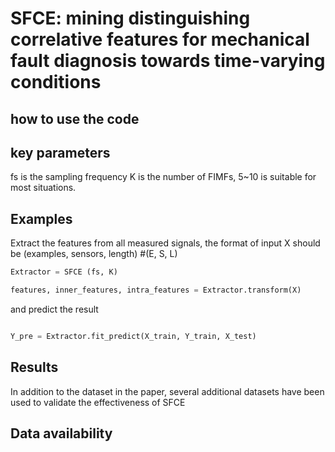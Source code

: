 
# SFCE: mining distinguishing correlative features for mechanical fault diagnosis towards time-varying conditions

## how to use the code
## key parameters
fs is the sampling frequency
K is the number of FIMFs, 5~10 is suitable for most situations.

## Examples

Extract the features from all measured signals, the format of input X should be (examples, sensors, length) #(E, S, L)
```python
Extractor = SFCE (fs, K)

features, inner_features, intra_features = Extractor.transform(X)
```

and predict the result

```python

Y_pre = Extractor.fit_predict(X_train, Y_train, X_test)
```
## Results
In addition to the dataset in the paper, several additional datasets have been used to validate the effectiveness of SFCE


## Data availability
